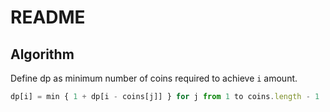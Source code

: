 # README

## Algorithm

Define dp as minimum number of coins required to achieve `i` amount.

```js
dp[i] = min { 1 + dp[i - coins[j]] } for j from 1 to coins.length - 1
```
